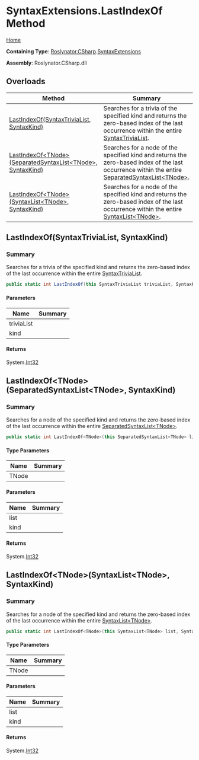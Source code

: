 # SyntaxExtensions\.LastIndexOf Method

[Home](../../../../README.md)

**Containing Type**: [Roslynator.CSharp](../../README.md)\.[SyntaxExtensions](../README.md)

**Assembly**: Roslynator\.CSharp\.dll

## Overloads

| Method | Summary |
| ------ | ------- |
| [LastIndexOf(SyntaxTriviaList, SyntaxKind)](../LastIndexOf/README.md#Roslynator_CSharp_SyntaxExtensions_LastIndexOf_Microsoft_CodeAnalysis_SyntaxTriviaList_Microsoft_CodeAnalysis_CSharp_SyntaxKind_) | Searches for a trivia of the specified kind and returns the zero\-based index of the last occurrence within the entire [SyntaxTriviaList](https://docs.microsoft.com/en-us/dotnet/api/microsoft.codeanalysis.syntaxtrivialist)\. |
| [LastIndexOf\<TNode>(SeparatedSyntaxList\<TNode>, SyntaxKind)](#Roslynator_CSharp_SyntaxExtensions_LastIndexOf__1_Microsoft_CodeAnalysis_SeparatedSyntaxList___0__Microsoft_CodeAnalysis_CSharp_SyntaxKind_) | Searches for a node of the specified kind and returns the zero\-based index of the last occurrence within the entire [SeparatedSyntaxList\<TNode>](https://docs.microsoft.com/en-us/dotnet/api/microsoft.codeanalysis.separatedsyntaxlist-1)\. |
| [LastIndexOf\<TNode>(SyntaxList\<TNode>, SyntaxKind)](#Roslynator_CSharp_SyntaxExtensions_LastIndexOf__1_Microsoft_CodeAnalysis_SyntaxList___0__Microsoft_CodeAnalysis_CSharp_SyntaxKind_) | Searches for a node of the specified kind and returns the zero\-based index of the last occurrence within the entire [SyntaxList\<TNode>](https://docs.microsoft.com/en-us/dotnet/api/microsoft.codeanalysis.syntaxlist-1)\. |

## LastIndexOf\(SyntaxTriviaList, SyntaxKind\)<a name="Roslynator_CSharp_SyntaxExtensions_LastIndexOf_Microsoft_CodeAnalysis_SyntaxTriviaList_Microsoft_CodeAnalysis_CSharp_SyntaxKind_"></a>

### Summary

Searches for a trivia of the specified kind and returns the zero\-based index of the last occurrence within the entire [SyntaxTriviaList](https://docs.microsoft.com/en-us/dotnet/api/microsoft.codeanalysis.syntaxtrivialist)\.

```csharp
public static int LastIndexOf(this SyntaxTriviaList triviaList, SyntaxKind kind)
```

#### Parameters

| Name | Summary |
| ---- | ------- |
| triviaList | |
| kind | |

#### Returns

System\.[Int32](https://docs.microsoft.com/en-us/dotnet/api/system.int32)

## LastIndexOf\<TNode>\(SeparatedSyntaxList\<TNode>, SyntaxKind\)<a name="Roslynator_CSharp_SyntaxExtensions_LastIndexOf__1_Microsoft_CodeAnalysis_SeparatedSyntaxList___0__Microsoft_CodeAnalysis_CSharp_SyntaxKind_"></a>

### Summary

Searches for a node of the specified kind and returns the zero\-based index of the last occurrence within the entire [SeparatedSyntaxList\<TNode>](https://docs.microsoft.com/en-us/dotnet/api/microsoft.codeanalysis.separatedsyntaxlist-1)\.

```csharp
public static int LastIndexOf<TNode>(this SeparatedSyntaxList<TNode> list, SyntaxKind kind) where TNode : Microsoft.CodeAnalysis.SyntaxNode
```

#### Type Parameters

| Name | Summary |
| ---- | ------- |
| TNode | |

#### Parameters

| Name | Summary |
| ---- | ------- |
| list | |
| kind | |

#### Returns

System\.[Int32](https://docs.microsoft.com/en-us/dotnet/api/system.int32)

## LastIndexOf\<TNode>\(SyntaxList\<TNode>, SyntaxKind\)<a name="Roslynator_CSharp_SyntaxExtensions_LastIndexOf__1_Microsoft_CodeAnalysis_SyntaxList___0__Microsoft_CodeAnalysis_CSharp_SyntaxKind_"></a>

### Summary

Searches for a node of the specified kind and returns the zero\-based index of the last occurrence within the entire [SyntaxList\<TNode>](https://docs.microsoft.com/en-us/dotnet/api/microsoft.codeanalysis.syntaxlist-1)\.

```csharp
public static int LastIndexOf<TNode>(this SyntaxList<TNode> list, SyntaxKind kind) where TNode : Microsoft.CodeAnalysis.SyntaxNode
```

#### Type Parameters

| Name | Summary |
| ---- | ------- |
| TNode | |

#### Parameters

| Name | Summary |
| ---- | ------- |
| list | |
| kind | |

#### Returns

System\.[Int32](https://docs.microsoft.com/en-us/dotnet/api/system.int32)

